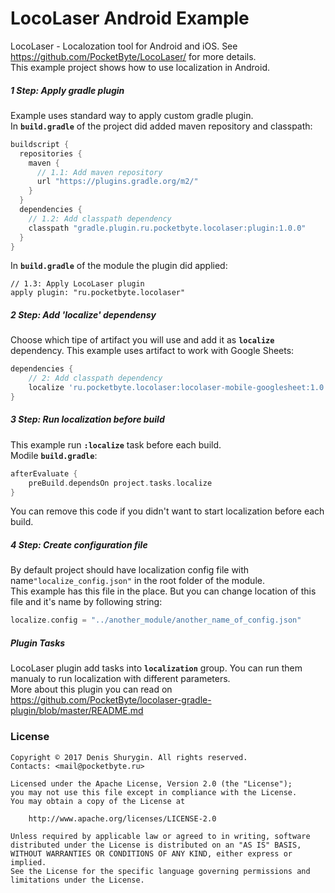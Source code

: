 # LocoLaser Android Example
LocoLaser - Localozation tool for Android and iOS. See https://github.com/PocketByte/LocoLaser/ for more details.
<br>This example project shows how to use localization in Android.

##### 1 Step: Apply gradle plugin
Example uses standard way to apply custom gradle plugin.
<br>In **`build.gradle`** of the project did added maven repository and classpath:
```gradle
buildscript {
  repositories {
    maven {
      // 1.1: Add maven repository
      url "https://plugins.gradle.org/m2/"
    }
  }
  dependencies {
    // 1.2: Add classpath dependency
    classpath "gradle.plugin.ru.pocketbyte.locolaser:plugin:1.0.0"
  }
}
```
In **`build.gradle`** of the module the plugin did applied:
```
// 1.3: Apply LocoLaser plugin
apply plugin: "ru.pocketbyte.locolaser"
```

##### 2 Step: Add 'localize' dependensy
Choose which tipe of artifact you will use and add it as **`localize`** dependency. This example uses artifact to work with Google Sheets:
```gradle
dependencies {
    // 2: Add classpath dependency
    localize 'ru.pocketbyte.locolaser:locolaser-mobile-googlesheet:1.0.+'
}
```
##### 3 Step: Run localization before build
This example run **`:localize`** task before each build.
<br>Modile **`build.gradle`**:
```gradle
afterEvaluate {
    preBuild.dependsOn project.tasks.localize
}
```
You can remove this code if you didn't want to start localization before each build.
##### 4 Step: Create configuration file
By default project should have localization config file with name`"localize_config.json"` in the root folder of the module.
<br>This example has this file in the place. But you can change location of this file and it's name by following string:
```gradle
localize.config = "../another_module/another_name_of_config.json"
```
##### Plugin Tasks
LocoLaser plugin add tasks into **`localization`** group. You can run them manualy to run localization with different parameters.
<br>More about this plugin you can read on https://github.com/PocketByte/locolaser-gradle-plugin/blob/master/README.md
### License
```
Copyright © 2017 Denis Shurygin. All rights reserved.
Contacts: <mail@pocketbyte.ru>

Licensed under the Apache License, Version 2.0 (the "License");
you may not use this file except in compliance with the License.
You may obtain a copy of the License at

    http://www.apache.org/licenses/LICENSE-2.0

Unless required by applicable law or agreed to in writing, software
distributed under the License is distributed on an "AS IS" BASIS,
WITHOUT WARRANTIES OR CONDITIONS OF ANY KIND, either express or implied.
See the License for the specific language governing permissions and
limitations under the License.
```